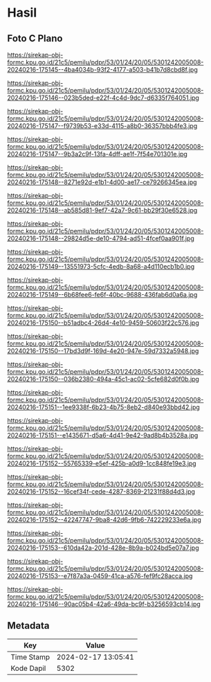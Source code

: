 # Hasil

## Foto C Plano

https://sirekap-obj-formc.kpu.go.id/21c5/pemilu/pdpr/53/01/24/20/05/5301242005008-20240216-175145--4ba4034b-93f2-4177-a503-b41b7d8cbd8f.jpg

https://sirekap-obj-formc.kpu.go.id/21c5/pemilu/pdpr/53/01/24/20/05/5301242005008-20240216-175146--023b5ded-e22f-4c4d-9dc7-d6335f764051.jpg

https://sirekap-obj-formc.kpu.go.id/21c5/pemilu/pdpr/53/01/24/20/05/5301242005008-20240216-175147--f9739b53-e33d-4115-a8b0-36357bbb4fe3.jpg

https://sirekap-obj-formc.kpu.go.id/21c5/pemilu/pdpr/53/01/24/20/05/5301242005008-20240216-175147--9b3a2c9f-13fa-4dff-ae1f-7f54e701301e.jpg

https://sirekap-obj-formc.kpu.go.id/21c5/pemilu/pdpr/53/01/24/20/05/5301242005008-20240216-175148--8271e92d-e1b1-4d00-ae17-ce79266345ea.jpg

https://sirekap-obj-formc.kpu.go.id/21c5/pemilu/pdpr/53/01/24/20/05/5301242005008-20240216-175148--ab585d81-9ef7-42a7-9c61-bb29f30e6528.jpg

https://sirekap-obj-formc.kpu.go.id/21c5/pemilu/pdpr/53/01/24/20/05/5301242005008-20240216-175148--29824d5e-de10-4794-ad51-4fcef0aa901f.jpg

https://sirekap-obj-formc.kpu.go.id/21c5/pemilu/pdpr/53/01/24/20/05/5301242005008-20240216-175149--13551973-5cfc-4edb-8a68-a4d110ecb1b0.jpg

https://sirekap-obj-formc.kpu.go.id/21c5/pemilu/pdpr/53/01/24/20/05/5301242005008-20240216-175149--6b68fee6-fe6f-40bc-9688-436fab6d0a6a.jpg

https://sirekap-obj-formc.kpu.go.id/21c5/pemilu/pdpr/53/01/24/20/05/5301242005008-20240216-175150--b51adbc4-26d4-4e10-9459-50603f22c576.jpg

https://sirekap-obj-formc.kpu.go.id/21c5/pemilu/pdpr/53/01/24/20/05/5301242005008-20240216-175150--17bd3d9f-169d-4e20-947e-59d7332a5948.jpg

https://sirekap-obj-formc.kpu.go.id/21c5/pemilu/pdpr/53/01/24/20/05/5301242005008-20240216-175150--036b2380-494a-45c1-ac02-5cfe682d0f0b.jpg

https://sirekap-obj-formc.kpu.go.id/21c5/pemilu/pdpr/53/01/24/20/05/5301242005008-20240216-175151--1ee9338f-6b23-4b75-8eb2-d840e93bbd42.jpg

https://sirekap-obj-formc.kpu.go.id/21c5/pemilu/pdpr/53/01/24/20/05/5301242005008-20240216-175151--e1435671-d5a6-4d41-9e42-9ad8b4b3528a.jpg

https://sirekap-obj-formc.kpu.go.id/21c5/pemilu/pdpr/53/01/24/20/05/5301242005008-20240216-175152--55765339-e5ef-425b-a0d9-1cc848fe19e3.jpg

https://sirekap-obj-formc.kpu.go.id/21c5/pemilu/pdpr/53/01/24/20/05/5301242005008-20240216-175152--16cef34f-cede-4287-8369-21231f88d4d3.jpg

https://sirekap-obj-formc.kpu.go.id/21c5/pemilu/pdpr/53/01/24/20/05/5301242005008-20240216-175152--42247747-9ba8-42d6-9fb6-742229233e6a.jpg

https://sirekap-obj-formc.kpu.go.id/21c5/pemilu/pdpr/53/01/24/20/05/5301242005008-20240216-175153--610da42a-201d-428e-8b9a-b024bd5e07a7.jpg

https://sirekap-obj-formc.kpu.go.id/21c5/pemilu/pdpr/53/01/24/20/05/5301242005008-20240216-175153--e7f87a3a-0459-41ca-a576-fef9fc28acca.jpg

https://sirekap-obj-formc.kpu.go.id/21c5/pemilu/pdpr/53/01/24/20/05/5301242005008-20240216-175146--90ac05b4-42a6-49da-bc9f-b3256593cb14.jpg


## Metadata

| Key        | Value               |
| ---------- | ------------------- |
| Time Stamp | 2024-02-17 13:05:41 |
| Kode Dapil | 5302                |



